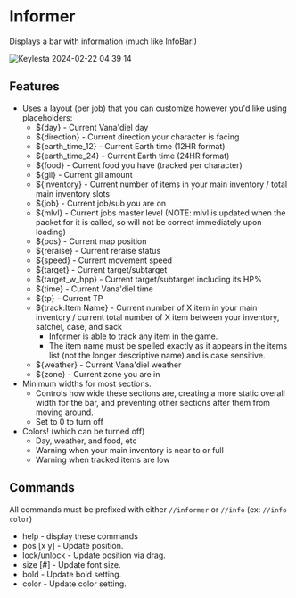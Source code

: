 # Informer
Displays a bar with information (much like InfoBar!)


![Keylesta 2024-02-22 04 39 14](https://github.com/iLVL-Key/FFXI/assets/101156258/cf77b9fe-f046-471a-a37d-c5ccb4e79fe2)


## Features
- Uses a layout (per job) that you can customize however you'd like using placeholders:
  - ${day} - Current Vana'diel day
  - ${direction} - Current direction your character is facing
  - ${earth_time_12} - Current Earth time (12HR format)
  - ${earth_time_24} - Current Earth time (24HR format)
  - ${food} - Current food you have (tracked per character)
  - ${gil} - Current gil amount
  - ${inventory} - Current number of items in your main inventory / total main inventory slots
  - ${job} - Current job/sub you are on
  - ${mlvl} - Current jobs master level (NOTE: mlvl is updated when the packet for it is called, so will not be correct immediately upon loading)
  - ${pos} - Current map position
  - ${reraise} - Current reraise status
  - ${speed} - Current movement speed
  - ${target} - Current target/subtarget
  - ${target_w_hpp} - Current target/subtarget including its HP%
  - ${time} - Current Vana'diel time
  - ${tp} - Current TP
  - ${track:Item Name} - Current number of X item in your main inventory / current total number of X item between your inventory, satchel, case, and sack
    - Informer is able to track any item in the game.
    - The item name must be spelled exactly as it appears in the items list (not the longer descriptive name) and is case sensitive.
  - ${weather} - Current Vana'diel weather
  - ${zone} - Current zone you are in
- Minimum widths for most sections.
  - Controls how wide these sections are, creating a more static overall width for the bar, and preventing other sections after them from moving around.
  - Set to 0 to turn off
- Colors! (which can be turned off)
  - Day, weather, and food, etc
  - Warning when your main inventory is near to or full
  - Warning when tracked items are low

## Commands
All commands must be prefixed with either `//informer` or `//info` (ex: `//info color`)
- help - display these commands
- pos [x y] - Update position.
- lock/unlock - Update position via drag.
- size [#] - Update font size.
- bold - Update bold setting.
- color - Update color setting.
